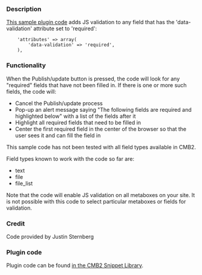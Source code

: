 ### Description
[This sample plugin code](https://github.com/WebDevStudios/CMB2-Snippet-Library/blob/master/javascript/cmb2-js-validation-required.php) adds JS validation to any field that has the 'data-validation' attribute set to 'required':

		'attributes' => array(
			'data-validation' => 'required',
		),

### Functionality

When the Publish/update button is pressed, the code will look for any "required" fields that have not been filled in. If there is one or more such fields, the code will:
* Cancel the Publish/update process
* Pop-up an alert message saying "The following fields are required and highlighted below" with a list of the fields after it
* Highlight all required fields that need to be filled in
* Center the first required field in the center of the browser so that the user sees it and can fill the field in

This sample code has not been tested with all field types available in CMB2.

Field types known to work with the code so far are:

* text
* file
* file_list

Note that the code will enable JS validation on all metaboxes on your site. It is not possible with this code to select particular metaboxes or fields for validation.

### Credit
Code provided by Justin Sternberg

### Plugin code

Plugin code can be found [in the CMB2 Snippet Library](https://github.com/WebDevStudios/CMB2-Snippet-Library/blob/master/javascript/cmb2-js-validation-required.php).
